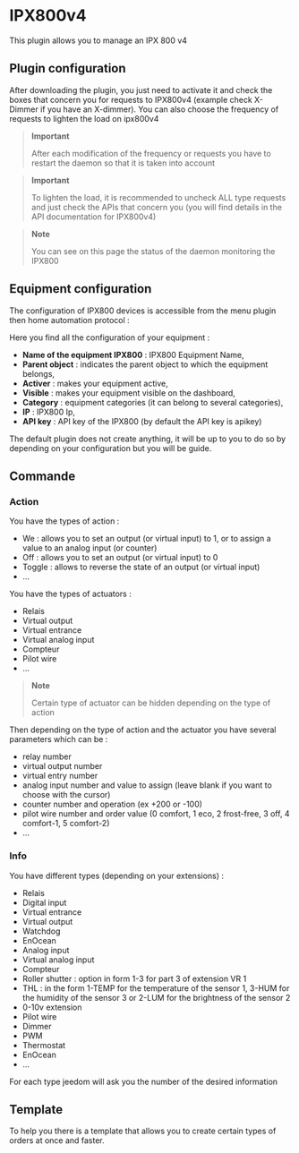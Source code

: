 # IPX800v4

This plugin allows you to manage an IPX 800 v4

## Plugin configuration

After downloading the plugin, you just need to activate it and check the boxes that concern you for requests to IPX800v4 (example check X-Dimmer if you have an X-dimmer). You can also choose the frequency of requests to lighten the load on ipx800v4

> **Important**
>
> After each modification of the frequency or requests you have to restart the daemon so that it is taken into account

> **Important**
>
> To lighten the load, it is recommended to uncheck ALL type requests and just check the APIs that concern you (you will find details in the API documentation for IPX800v4)

> **Note**
>
> You can see on this page the status of the daemon monitoring the IPX800

## Equipment configuration

The configuration of IPX800 devices is accessible from the menu
plugin then home automation protocol :

Here you find all the configuration of your equipment :

-   **Name of the equipment IPX800** : IPX800 Equipment Name,
-   **Parent object** : indicates the parent object to which the equipment belongs,
-   **Activer** : makes your equipment active,
-   **Visible** : makes your equipment visible on the dashboard,
-   **Category** : equipment categories (it can belong to several categories),
-   **IP** : IPX800 Ip,
-   **API key** : API key of the IPX800 (by default the API key is apikey)

The default plugin does not create anything, it will be up to you to do so by
depending on your configuration but you will be guide.

## Commande

### Action

You have the types of action :

- We : allows you to set an output (or virtual input) to 1, or to assign a value to an analog input (or counter)
- Off : allows you to set an output (or virtual input) to 0
- Toggle : allows to reverse the state of an output (or virtual input)
- ...

You have the types of actuators :

- Relais
- Virtual output
- Virtual entrance
- Virtual analog input
- Compteur
- Pilot wire
- ...

> **Note**
>
> Certain type of actuator can be hidden depending on the type of action

Then depending on the type of action and the actuator you have several parameters which can be :

- relay number
- virtual output number
- virtual entry number
- analog input number and value to assign (leave blank if you want to choose with the cursor)
- counter number and operation (ex +200 or -100)
- pilot wire number and order value (0 comfort, 1 eco, 2 frost-free, 3 off, 4 comfort-1, 5 comfort-2)
- ...

### Info

You have different types (depending on your extensions) :

- Relais
- Digital input
- Virtual entrance
- Virtual output
- Watchdog
- EnOcean
- Analog input
- Virtual analog input
- Compteur
- Roller shutter : option in form 1-3 for part 3 of extension VR 1
- THL : in the form 1-TEMP for the temperature of the sensor 1, 3-HUM for the humidity of the sensor 3 or 2-LUM for the brightness of the sensor 2
- 0-10v extension
- Pilot wire
- Dimmer
- PWM
- Thermostat
- EnOcean
- ...

For each type jeedom will ask you the number of the desired information

## Template

To help you there is a template that allows you to create certain types of orders at once and faster.
